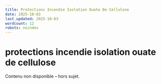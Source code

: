 ```yaml
---
title: Protections Incendie Isolation Ouate De Cellulose
date: 2025-10-03
last_updated: 2025-10-03
wordcount: 12
robots: noindex
---
```


# protections incendie isolation ouate de cellulose

Contenu non disponible – hors sujet.